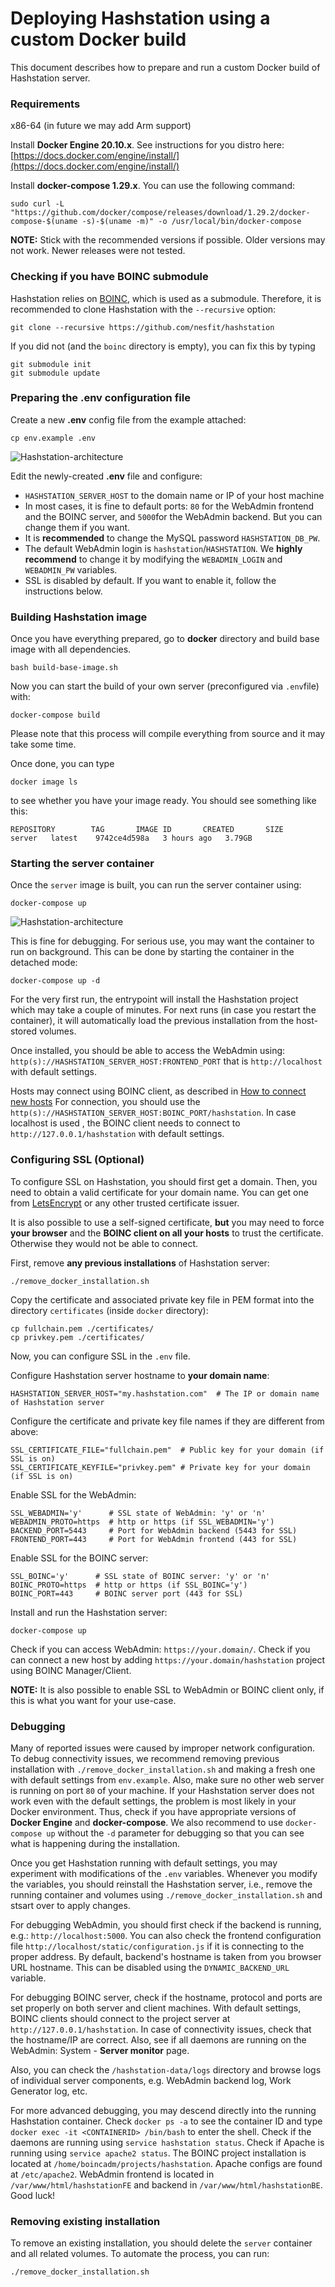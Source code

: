 # Deploying Hashstation using a custom Docker build

This document describes how to prepare and run a custom Docker build of Hashstation server.

### Requirements
x86-64 (in future we may add Arm support)

Install **Docker Engine 20.10.x**. See instructions for you distro here: [https://docs.docker.com/engine/install/](https://docs.docker.com/engine/install/)

Install **docker-compose 1.29.x**. You can use the following command:
```
sudo curl -L "https://github.com/docker/compose/releases/download/1.29.2/docker-compose-$(uname -s)-$(uname -m)" -o /usr/local/bin/docker-compose
```

**NOTE:** Stick with the recommended versions if possible. Older versions may not work. Newer releases were not tested.

### Checking if you have BOINC submodule
Hashstation relies on [BOINC](https://boinc.berkeley.edu), which is used as a submodule. Therefore, it is recommended to clone Hashstation with the `--recursive` option:
```
git clone --recursive https://github.com/nesfit/hashstation
```
If you did not (and the `boinc` directory is empty), you can fix this by typing
```
git submodule init
git submodule update
```

### Preparing the .env configuration file
Create a new **.env** config file from the example attached:
```
cp env.example .env
```

![Hashstation-architecture](img/dockerenv.png)

Edit the newly-created **.env** file and configure:
- `HASHSTATION_SERVER_HOST` to the domain name or IP of your host machine
- In most cases, it is fine to default ports: `80` for the WebAdmin frontend and the BOINC server, and `5000`for the WebAdmin backend. But you can change them if you want.
- It is **recommended** to change the MySQL password `HASHSTATION_DB_PW`.
- The default WebAdmin login is `hashstation`/`HASHSTATION`. We **highly recommend** to change it by modifying the `WEBADMIN_LOGIN` and `WEBADMIN_PW` variables.
- SSL is disabled by default. If you want to enable it, follow the instructions below.

### Building Hashstation image
Once you have everything prepared, go to **docker** directory and build base image with all dependencies.
```
bash build-base-image.sh
```

Now you can start the build of your own server (preconfigured via `.env`file) with:
```
docker-compose build
```
Please note that this process will compile everything from source and it may take some time.

Once done, you can type
```
docker image ls
```
to see whether you have your image ready. You should see something like this:
```
REPOSITORY        TAG       IMAGE ID       CREATED       SIZE
server   latest    9742ce4d598a   3 hours ago   3.79GB
```


### Starting the server container
Once the `server` image is built, you can run the server container using:
```
docker-compose up
```

![Hashstation-architecture](img/dockerstart.png)

This is fine for debugging. For serious use, you may want the container to run on background.
This can be done by starting the container in the detached mode:
```
docker-compose up -d
```

For the very first run, the entrypoint will install the Hashstation project which may take a couple of minutes.
For next runs (in case you restart the container), it will automatically load the previous installation
from the host-stored volumes.

Once installed, you should be able to access the WebAdmin using:
`http(s)://HASHSTATION_SERVER_HOST:FRONTEND_PORT` that is `http://localhost` with default settings.

Hosts may connect using BOINC client, as described in [How to connect new hosts](https://nesfit.github.io/hashstation/#/guide/hosts?id=connecting-hosts)
For connection, you should use the `http(s)://HASHSTATION_SERVER_HOST:BOINC_PORT/hashstation`.
In case localhost is used , the BOINC client needs to connect to
`http://127.0.0.1/hashstation` with default settings.



### Configuring SSL (Optional)

To configure SSL on Hashstation, you should first get a domain.
Then, you need to obtain a valid certificate for your
domain name. You can get one from [LetsEncrypt](https://letsencrypt.org/)
or any other trusted certificate issuer.

It is also possible to use a self-signed certificate, **but** you may need
to force **your browser** and the **BOINC client on all your hosts**
to trust the certificate. Otherwise they would not be able to connect.

First, remove **any previous installations** of Hashstation server:
```
./remove_docker_installation.sh
```

Copy the certificate and associated private key file in PEM format into
the directory `certificates` (inside `docker` directory):
```
cp fullchain.pem ./certificates/
cp privkey.pem ./certificates/
```
Now, you can configure SSL in the `.env` file.

Configure Hashstation server hostname to **your domain name**:
```
HASHSTATION_SERVER_HOST="my.hashstation.com"  # The IP or domain name of Hashstation server
```

Configure the certificate and private key file names if they are different from above:
```
SSL_CERTIFICATE_FILE="fullchain.pem"  # Public key for your domain (if SSL is on)
SSL_CERTIFICATE_KEYFILE="privkey.pem" # Private key for your domain (if SSL is on)
```

Enable SSL for the WebAdmin:
```
SSL_WEBADMIN='y'      # SSL state of WebAdmin: 'y' or 'n'
WEBADMIN_PROTO=https  # http or https (if SSL_WEBADMIN='y')
BACKEND_PORT=5443     # Port for WebAdmin backend (5443 for SSL)
FRONTEND_PORT=443     # Port for WebAdmin frontend (443 for SSL)
```

Enable SSL for the BOINC server:
```
SSL_BOINC='y'      # SSL state of BOINC server: 'y' or 'n'
BOINC_PROTO=https  # http or https (if SSL_BOINC='y')
BOINC_PORT=443     # BOINC server port (443 for SSL)
```

Install and run the Hashstation server:
```
docker-compose up
```

Check if you can access WebAdmin: `https://your.domain/`.
Check if you can connect a new host by adding
`https://your.domain/hashstation` project using BOINC Manager/Client.

**NOTE:** It is also possible to enable SSL to WebAdmin or BOINC client only,
if this is what you want for your use-case.

<a name="debugging"></a>
### Debugging
Many of reported issues were caused by improper network configuration.
To debug connectivity issues, we recommend removing previous installation with `./remove_docker_installation.sh`
and making a fresh one with default settings from `env.example`.
Also, make sure no other web server is running on port `80` of your machine.
If your Hashstation server does not work even with the default settings, the problem
is most likely in your Docker environment.
Thus, check if you have appropriate versions of **Docker Engine** and **docker-compose**.
We also recommend to use `docker-compose up` without the `-d` parameter for debugging
so that you can see what is happening during the installation.

Once you get Hashstation running with default settings, you may experiment with
modifications of the `.env` variables. Whenever you modify the variables, you should
reinstall the Hashstation server, i.e., remove the running container and volumes
using `./remove_docker_installation.sh` and stsart over to apply changes.

For debugging WebAdmin, you should first check if the backend is running, e.g.: `http://localhost:5000`.
You can also check the frontend configuration file `http://localhost/static/configuration.js`
if it is connecting to the proper address. By default, backend's hostname is taken
from you browser URL hostname. This can be disabled using the `DYNAMIC_BACKEND_URL` variable.

For debugging BOINC server, check if the hostname, protocol and ports are set properly
on both server and client machines. With default settings, BOINC clients should
connect to the project server at `http://127.0.0.1/hashstation`. In case of connectivity issues,
check that the hostname/IP are correct. Also, see if all daemons are running
on the WebAdmin: System - **Server monitor** page.

Also, you can check the `/hashstation-data/logs` directory and browse logs
of individual server components, e.g. WebAdmin backend log, Work Generator log, etc.

For more advanced debugging, you may descend directly into the running Hashstation container.
Check `docker ps -a` to see the container ID and type `docker exec -it <CONTAINERID> /bin/bash`
to enter the shell. Check if the daemons are running using `service hashstation status`.
Check if Apache is running using `service apache2 status`. The BOINC project installation
is located at `/home/boincadm/projects/hashstation`. Apache configs are found at
`/etc/apache2`. WebAdmin frontend is located in `/var/www/html/hashstationFE` and backend
in `/var/www/html/hashstationBE`. Good luck!


### Removing existing installation
To remove an existing installation, you should delete the `server` container and all related volumes.
To automate the process, you can run:
```
./remove_docker_installation.sh
```
